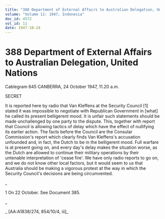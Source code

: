 ```yaml
---
title: "388 Department of External Affairs to Australian Delegation, United Nations"
volume: "Volume 11: 1947, Indonesia"
doc_id: 4572
vol_id: 11
date: 1947-10-24
---
```


# 388 Department of External Affairs to Australian Delegation, United Nations

Cablegram 645 CANBERRA, 24 October 1947, 11.20 a.m.

SECRET

It is reported here by radio that Van Kleffens at the Security Council [1] stated it was impossible to negotiate with Republican Government in [what] he called its present belligerent mood. It is unfair such statements should be made unchallenged by one party to the dispute. This, together with report that Council is allowing tactics of delay which have the effect of nullifying its earlier action. The facts before the Council are the Consular Commission's report which clearly finds Van Kleffens's accusation unfounded and, in fact, the Dutch to be in the belligerent mood. Full warfare is at present going on, and every day's delay makes the situation worse, as the Dutch are allowed to continue their military operations by their untenable interpretation of 'cease fire'. We have only radio reports to go on, and we do not know other local factors, but it would seem to us that Australia should be making a vigorous protest at the way in which the Security Council's decisions are being circumvented.

_

1 On 22 October. See Document 385.

_

_ [AA:A1838/274, 854/10/4, iii]_
